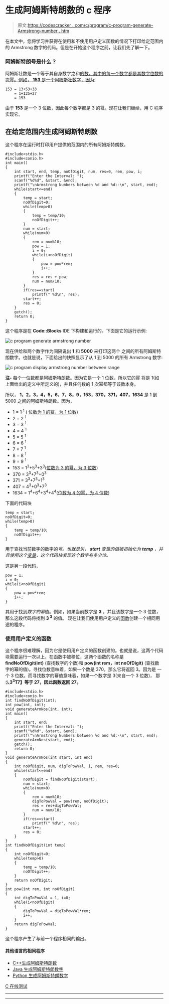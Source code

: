 # 生成阿姆斯特朗数的 c 程序

> 原文:[https://codescracker . com/c/program/c-program-generate-Armstrong-number . htm](https://codescracker.com/c/program/c-program-generate-armstrong-number.htm)

在本文中，您将学习并获得在使用和不使用用户定义函数的情况下打印给定范围内的 Armstrong 数字的代码。但是在开始这个程序之前，让我们先了解一下。

### 阿姆斯特朗号是什么？

阿姆斯壮数是一个等于其自身数字之和<u>的数，其中<u>的每一个数字都是其数字位数</u>的 次幂。例如， **153** 是一个阿姆斯壮数字，因为:</u>

```
153 = 13+53+33
    = 1+125+27
    = 153
```

由于 **153** 是一个 3 位数，因此每个数字都是 3 的幂。现在让我们继续，用 C 程序实现它。

## 在给定范围内生成阿姆斯特朗数

这个程序在运行时打印用户提供的范围内的所有阿姆斯特朗数。

```
#include<stdio.h>
#include<conio.h>
int main()
{
    int start, end, temp, noOfDigit, num, res=0, rem, pow, i;
    printf("Enter the Interval: ");
    scanf("%d%d", &start, &end);
    printf("\nArmstrong Numbers between %d and %d:-\n", start, end);
    while(start<=end)
    {
        temp = start;
        noOfDigit=0;
        while(temp>0)
        {
            temp = temp/10;
            noOfDigit++;
        }
        num = start;
        while(num>0)
        {
            rem = num%10;
            pow = 1;
            i = 0;
            while(i<noOfDigit)
            {
                pow = pow*rem;
                i++;
            }
            res = res + pow;
            num = num/10;
        }
        if(res==start)
            printf(" %d\n", res);
        start++;
        res = 0;
    }
    getch();
    return 0;
}
```

这个程序是在 **Code::Blocks** IDE 下构建和运行的。下面是它的运行示例:

![c program generate armstrong number](../Images/fbefd761b4aa691bd6d9118556a9287d.png)

现在供给和两个数字作为间隔说出 **1** 和 **5000** 来打印这两个 之间的所有阿姆斯特朗数字。也就是说，下面给出的快照显示了从 1 到 5000 的所有 Armstrong 数字:

![c program display armstrong number between range](../Images/879aadc00f4587ba181d0935d43eaabe.png)

**注-** 每个一位数都是阿姆斯特朗数。因为它是一个 1 位数，所以它的幂 将是 1(如上面给出的定义中所定义的)，并且任何数的 1 次幂都等于该数本身。

所以， **1，2，3，4，5，6，7，8，9，153，370，371，407，1634** 是 1 到 5000 之间的阿姆斯特朗数。因为，

*   1 = 1 <sup>1</sup> ( <u>位数为 1 的幂，为 1 位数</u>)
*   2 = 2 <sup>1</sup>
*   3 = 3 <sup>1</sup>
*   4 = 4 <sup>1</sup>
*   5 = 5 <sup>1</sup>
*   6 = 6 <sup>1</sup>
*   7 = 7 <sup>1</sup>
*   8 = 8 <sup>1</sup>
*   9 = 9 <sup>1</sup>
*   153 = 1<sup>3</sup>+5<sup>3</sup>+3<sup>3</sup>(<u>位数为 3 的幂，为 3 位数</u>)
*   370 = 3<sup>3</sup>+7<sup>3</sup>+0<sup>3</sup>
*   371 = 3<sup>3</sup>+7<sup>3</sup>+1<sup>3</sup>
*   407 = 4<sup>3</sup>+0<sup>3</sup>+7<sup>3</sup>
*   1634 = 1<sup>4</sup>+6<sup>4</sup>+3<sup>4</sup>+4<sup>4</sup>(<u>位数为 4 的幂，为 4 位数</u>)

下面的代码块

```
temp = start;
noOfDigit=0;
while(temp>0)
{
    temp = temp/10;
    noOfDigit++;
}
```

用于查找当前数字的数字的*号。也就是说， **start** 变量的值被初始化为 **temp** ，并且使用这个[变量](/c/c-variables.htm)，这个代码块发现这个数字有多少位。*

这是另一段代码，

```
pow = 1;
i = 0;
while(i<noOfDigit)
{
    pow = pow*rem;
    i++;
}
```

其用于找到*数字的幂*值。例如，如果当前数字是 **3** ，并且该数字是一个 3 位数，那么这段代码将找到 **3 <sup>3</sup>** 的值。 现在让我们使用用户定义的[函数](/c/c-functions.htm)创建一个相同用途的程序。

### 使用用户定义的函数

这个程序很难理解，因为它是使用用户定义的函数创建的。也就是说，这两个代码块需要运行一次以上，在函数中被移位，这两个函数的名称是 **findNoOfDigit(int)** (查找数字的个数)和 **pow(int rem，int noOfDigit)** (查找数字的幂的值)。寻找位数意味着，如果一个数是 370，那么它将返回 3。因为是 一个 3 位数。而寻找数字的幂值意味着，如果一个数字是 3(来自一个 3 位数)， 那么**3<sup>3</sup>T7】等于 27，因此函数返回 27。**

```
#include<stdio.h>
#include<conio.h>
int findNoOfDigit(int);
int pow(int, int);
void generateArmNos(int, int);
int main()
{
    int start, end;
    printf("Enter the Interval: ");
    scanf("%d%d", &start, &end);
    printf("\nArmstrong Numbers between %d and %d:-\n", start, end);
    generateArmNos(start, end);
    getch();
    return 0;
}
void generateArmNos(int start, int end)
{
    int noOfDigit, num, digToPowVal, i, rem, res=0;
    while(start<=end)
    {
        noOfDigit = findNoOfDigit(start);
        num = start;
        while(num>0)
        {
            rem = num%10;
            digToPowVal = pow(rem, noOfDigit);
            res = res+digToPowVal;
            num = num/10;
        }
        if(res==start)
            printf(" %d\n", res);
        start++;
        res = 0;
    }
}
int findNoOfDigit(int temp)
{
    int noOfDigit=0;
    while(temp>0)
    {
        temp = temp/10;
        noOfDigit++;
    }
    return noOfDigit;
}
int pow(int rem, int noOfDigit)
{
    int digToPowVal = 1, i=0;
    while(i<noOfDigit)
    {
        digToPowVal = digToPowVal*rem;
        i++;
    }
    return digToPowVal;
}
```

这个程序产生了与前一个程序相同的输出。

#### 其他语言的相同程序

*   [C++生成阿姆斯特朗数](/cpp/program/cpp-program-generate-armstrong-number.htm)
*   [Java 生成阿姆斯特朗数字](/java/program/java-program-generate-armstrong-number.htm)
*   [Python 生成阿姆斯特朗数字](/python/program/python-program-generate-armstrong-numbers.htm)

[C 在线测试](/exam/showtest.php?subid=2)

* * *

* * *